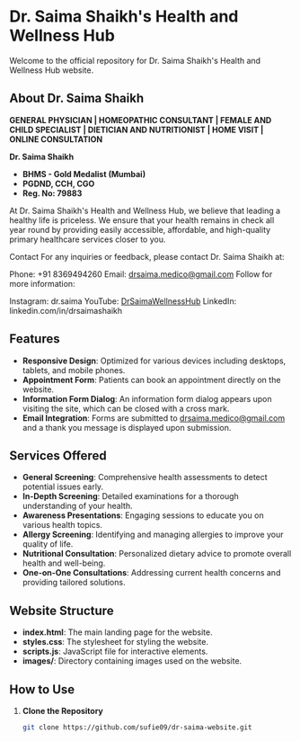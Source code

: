 # Dr. Saima Shaikh's Health and Wellness Hub

Welcome to the official repository for Dr. Saima Shaikh's Health and Wellness Hub website.

## About Dr. Saima Shaikh

**GENERAL PHYSICIAN | HOMEOPATHIC CONSULTANT | FEMALE AND CHILD SPECIALIST | DIETICIAN AND NUTRITIONIST | HOME VISIT | ONLINE CONSULTATION**

**Dr. Saima Shaikh**
- **BHMS - Gold Medalist (Mumbai)**
- **PGDND, CCH, CGO**
- **Reg. No: 79883**

At Dr. Saima Shaikh's Health and Wellness Hub, we believe that leading a healthy life is priceless. We ensure that your health remains in check all year round by providing easily accessible, affordable, and high-quality primary healthcare services closer to you.

Contact
For any inquiries or feedback, please contact Dr. Saima Shaikh at:

Phone: +91 8369494260
Email: drsaima.medico@gmail.com
Follow for more information:

Instagram: dr.saima
YouTube: [DrSaimaWellnessHub](https://www.youtube.com/@DrSaimaWellnessHub)
LinkedIn: linkedin.com/in/drsaimashaikh

## Features

- **Responsive Design**: Optimized for various devices including desktops, tablets, and mobile phones.
- **Appointment Form**: Patients can book an appointment directly on the website.
- **Information Form Dialog**: An information form dialog appears upon visiting the site, which can be closed with a cross mark.
- **Email Integration**: Forms are submitted to drsaima.medico@gmail.com and a thank you message is displayed upon submission.

## Services Offered

- **General Screening**: Comprehensive health assessments to detect potential issues early.
- **In-Depth Screening**: Detailed examinations for a thorough understanding of your health.
- **Awareness Presentations**: Engaging sessions to educate you on various health topics.
- **Allergy Screening**: Identifying and managing allergies to improve your quality of life.
- **Nutritional Consultation**: Personalized dietary advice to promote overall health and well-being.
- **One-on-One Consultations**: Addressing current health concerns and providing tailored solutions.

## Website Structure

- **index.html**: The main landing page for the website.
- **styles.css**: The stylesheet for styling the website.
- **scripts.js**: JavaScript file for interactive elements.
- **images/**: Directory containing images used on the website.

## How to Use

1. **Clone the Repository**
   ```sh
   git clone https://github.com/sufie09/dr-saima-website.git
